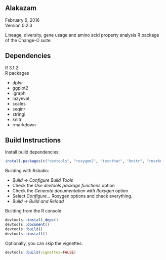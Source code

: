 Alakazam
-------------------------------------------------------------------------------
February 9, 2016  
Version 0.2.3

Lineage, diversity, gene usage and amino acid property analysis R package of 
the Change-O suite.

Dependencies
-------------------------------------------------------------------------------
R 3.1.2  
R packages

  - dplyr
  - ggplot2
  - igraph
  - lazyeval
  - scales
  - seqinr
  - stringi
  - knitr
  - rmarkdown

Build Instructions
-------------------------------------------------------------------------------
Install build dependencies:
```R
install.packages(c("devtools", "roxygen2", "testthat", "knitr", "rmarkdown"))
```

Building with Rstudio:

- _Build_ -> _Configure Build Tools_
- Check the _Use devtools package functions_ option
- Check the _Generate documentation with Roxygen_ option
- Select _Configure..._ Roxygen options and check everything.
- _Build_ -> _Build and Reload_

Building from the R console:

```R
devtools::install_deps()
devtools::document()
devtools::build()
devtools::install()
```

Optionally, you can skip the vignettes:
```R
devtools::build(vignettes=FALSE)
```